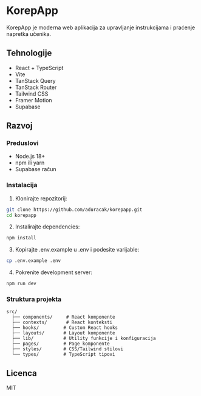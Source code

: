 # KorepApp

KorepApp je moderna web aplikacija za upravljanje instrukcijama i praćenje napretka učenika.

## Tehnologije

- React + TypeScript
- Vite
- TanStack Query
- TanStack Router
- Tailwind CSS
- Framer Motion
- Supabase

## Razvoj

### Preduslovi

- Node.js 18+
- npm ili yarn
- Supabase račun

### Instalacija

1. Klonirajte repozitorij:
```bash
git clone https://github.com/aduracak/korepapp.git
cd korepapp
```

2. Instalirajte dependencies:
```bash
npm install
```

3. Kopirajte .env.example u .env i podesite varijable:
```bash
cp .env.example .env
```

4. Pokrenite development server:
```bash
npm run dev
```

### Struktura projekta

```
src/
  ├── components/     # React komponente
  ├── contexts/       # React konteksti
  ├── hooks/         # Custom React hooks
  ├── layouts/       # Layout komponente
  ├── lib/           # Utility funkcije i konfiguracija
  ├── pages/         # Page komponente
  ├── styles/        # CSS/Tailwind stilovi
  └── types/         # TypeScript tipovi
```

## Licenca

MIT 